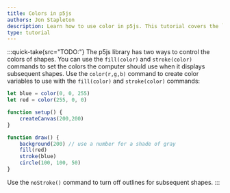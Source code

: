 ```yaml
---
title: Colors in p5js
authors: Jon Stapleton
description: Learn how to use color in p5js. This tutorial covers the `color(r,g,b)` function, storing colors as variables, and using the `fill(color)`, `stroke(color)`, and `noStroke()` functions to set the color of shapes.
type: tutorial
---
```

:::quick-take{src="TODO:"}
The p5js library has two ways to control the colors of shapes. You can use the `fill(color)` and `stroke(color)` commands to set the colors the computer should use when it displays subsequent shapes. Use the `color(r,g,b)` command to create color variables to use with the `fill(color)` and `stroke(color)` commands:

```javascript
let blue = color(0, 0, 255)
let red = color(255, 0, 0)

function setup() {
	createCanvas(200,200)
}

function draw() {
	background(200) // use a number for a shade of gray
	fill(red)
	stroke(blue)
	circle(100, 100, 50)
}
```

Use the `noStroke()` command to turn off outlines for subsequent shapes.
:::